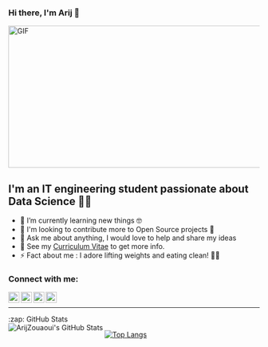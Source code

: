### Hi there, I'm Arij 👋

<img alt="GIF" width="854" height="285" src="https://media.giphy.com/media/h408T6Y5GfmXBKW62l/giphy.gif" />

## I'm an IT engineering student passionate about Data Science :woman_technologist: 

- 🌱 I’m currently learning new things :nerd_face:
- 🥅 I'm looking to contribute more to Open Source projects :thought_balloon:
- 💬 Ask me about anything, I would love to help and share my ideas 
- 📝 See my [Curriculum Vitae](https://drive.google.com/file/d/1hFs7w-wPgleCnZtSvr19jgeEAfBAo50c/view?usp=sharing) to get more info.
- ⚡ Fact about me : I adore lifting weights and eating clean! :weight_lifting_woman: 



### Connect with me:

[<img align="left" alt="ArijZouaoui | LinkedIn" width="22px" src="https://cdn.jsdelivr.net/npm/simple-icons@v3/icons/linkedin.svg" />][linkedin]
[<img align="left" alt="ArijZouaoui | Kaggle" width="22px" src="https://cdn.jsdelivr.net/npm/simple-icons@v3/icons/kaggle.svg" />][kaggle]
[<img align="left" alt="ArijZouaoui | Facebook" width="22px" src="https://cdn.jsdelivr.net/npm/simple-icons@v3/icons/facebook.svg" />][facebook]
[<img align="left" alt="ArijZouaoui | Instagram" width="22px" src="https://cdn.jsdelivr.net/npm/simple-icons@v3/icons/instagram.svg" />][instagram]
<br />


---




  <summary>:zap: GitHub Stats</summary>

 <img align="left" alt="ArijZouaoui's GitHub Stats" src="https://github-readme-stats.vercel.app/api?username=ArijZouaoui&show_icons=true&hide_border=true&theme=tokyonight&hide=prs,issues,contribs" />

[![Top Langs](https://github-readme-stats.vercel.app/api/top-langs/?username=ArijZouaoui&layout=compact&show_icons=true&title_color=fe6287&icon_color=fe6287&theme=tokyonigh&text_color=ffffff&bg_color=0a192f)](https://github.com/ArijZouaoui?tab=repositories)



[linkedin]: https://www.linkedin.com/in/arij-zouaoui/
[kaggle]: https://www.kaggle.com/arijzou
[facebook]: https://www.facebook.com/arij.zouaoui2/
[instagram]: https://www.instagram.com/arij_zouaoui/
